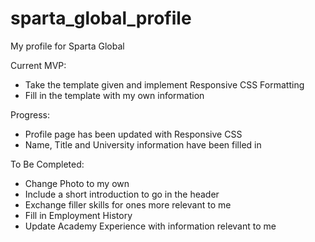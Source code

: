 # sparta_global_profile
My profile for Sparta Global

Current MVP:
* Take the template given and implement Responsive CSS Formatting
* Fill in the template with my own information

Progress:
* Profile page has been updated with Responsive CSS
* Name, Title and University information have been filled in

To Be Completed:
* Change Photo to my own
* Include a short introduction to go in the header
* Exchange filler skills for ones more relevant to me
* Fill in Employment History
* Update Academy Experience with information relevant to me
